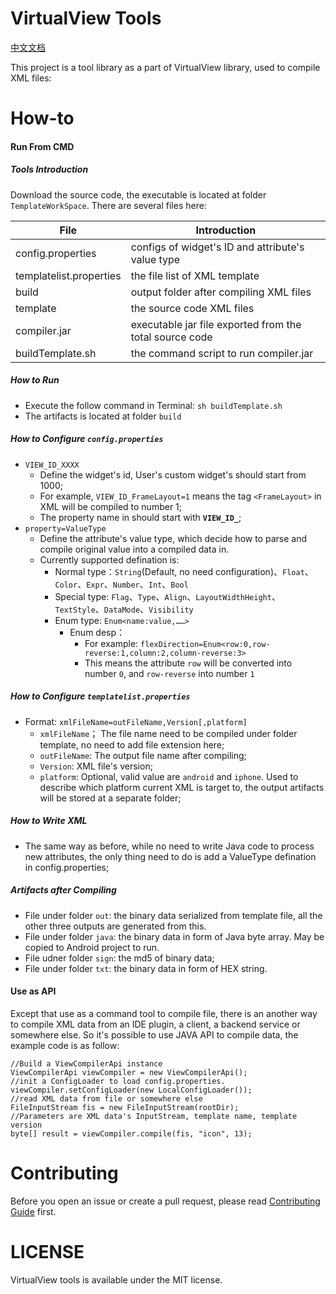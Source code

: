 # VirtualView Tools

[中文文档](README-ch.md)

This project is a tool library as a part of VirtualView library, used to compile XML files:

# How-to

#### Run From CMD

##### Tools Introduction

Download the source code, the executable is located at folder `TemplateWorkSpace`. There are several files here:

| File                      | Introduction                        |
| ----------------------- | ------------------------- |
| config.properties       | configs of widget's ID and attribute's value type  |
| templatelist.properties | the file list of XML template               |
| build                   | output folder after compiling XML files     |
| template                | the source code XML files                  |
| compiler.jar            | executable jar file exported from the total source code |
| buildTemplate.sh        | the command script to run compiler.jar                  |

##### How to Run

- Execute the follow command in Terminal: `sh buildTemplate.sh`
- The artifacts is located at folder `build`

##### How to Configure `config.properties`

- `VIEW_ID_XXXX`
  - Define the widget's id, User's custom widget's should start from 1000;
  - For example, `VIEW_ID_FrameLayout=1` means the tag `<FrameLayout>` in XML will be compiled to number 1;
  - The property name in should start with **`VIEW_ID_`**;
- `property=ValueType`
  - Define the attribute's value type, which decide how to parse and compile original value into a compiled data in.
  - Currently supported defination is:
    - Normal type：`String`(Default, no need configuration)、`Float`、`Color`、`Expr`、`Number`、`Int`、`Bool`
    - Special type: `Flag`、`Type`、`Align`、`LayoutWidthHeight`、`TextStyle`、`DataMode`、`Visibility`
    - Enum type: `Enum<name:value,……>`
	  - Enum desp：
	    - For example: `flexDirection=Enum<row:0,row-reverse:1,column:2,column-reverse:3>`
	    - This means the attribute `row` will be converted into number `0`, and `row-reverse` into number `1`

##### How to Configure `templatelist.properties`

- Format: `xmlFileName=outFileName,Version[,platform]`
  - `xmlFileName`； The file name need to be compiled under folder template, no need to add file extension here;
  - `outFileName`: The output file name after compiling;
  - `Version`: XML file's version;
  - `platform`: Optional, valid value are `android` and `iphone`. Used to describe which platform current XML is target to, the output artifacts will be stored at a separate folder;

##### How to Write XML

- The same way as before, while no need to write Java code to process new attributes, the only thing need to do is add a ValueType defination in config.properties;

##### Artifacts after Compiling

- File under folder `out`: the binary data serialized from template file, all the other three outputs are generated from this.
- File under folder `java`: the binary data in form of Java byte array. May be copied to Android project to run.
- File udner folder `sign`: the md5 of binary data;
- File under folder `txt`: the binary data in form of HEX string.

#### Use as API

Except that use as a command tool to compile file, there is an another way to compile XML data from an IDE plugin, a client, a backend service or somewhere else. So it's possible to use JAVA API to compile data, the example code is as follow:

```
//Build a ViewCompilerApi instance
ViewCompilerApi viewCompiler = new ViewCompilerApi();
//init a ConfigLoader to load config.properties.
viewCompiler.setConfigLoader(new LocalConfigLoader());
//read XML data from file or somewhere else
FileInputStream fis = new FileInputStream(rootDir);
//Parameters are XML data's InputStream, template name, template version
byte[] result = viewCompiler.compile(fis, "icon", 13);
```

# Contributing

Before you open an issue or create a pull request, please read [Contributing Guide](CONTRIBUTING.md) first.

# LICENSE

VirtualView tools is available under the MIT license.
